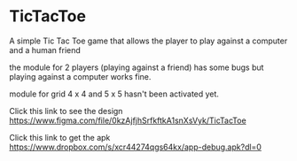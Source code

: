 # TicTacToe
A simple Tic Tac Toe game that allows the player to play against a computer and a human friend

the module for 2 players (playing against a friend) has some bugs but playing against a computer works fine.

module for grid 4 x 4 and 5 x 5 hasn't been activated yet.

Click this link to see the design https://www.figma.com/file/0kzAjfjhSrfkftkA1snXsVyk/TicTacToe

Click this link to get the apk https://www.dropbox.com/s/xcr44274qgs64kx/app-debug.apk?dl=0
